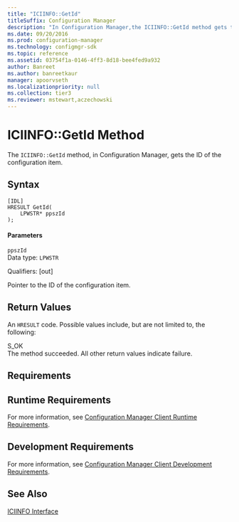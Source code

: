 ```yaml
---
title: "ICIINFO::GetId"
titleSuffix: Configuration Manager
description: "In Configuration Manager,the ICIINFO::GetId method gets the ID of the configuration item."
ms.date: 09/20/2016
ms.prod: configuration-manager
ms.technology: configmgr-sdk
ms.topic: reference
ms.assetid: 03754f1a-0146-4ff3-8d18-bee4fed9a932
author: Banreet
ms.author: banreetkaur
manager: apoorvseth
ms.localizationpriority: null
ms.collection: tier3
ms.reviewer: mstewart,aczechowski
---
```

# ICIINFO::GetId Method
The `ICIINFO::GetId` method, in Configuration Manager, gets the ID of the configuration item.  

## Syntax  

```  
[IDL]  
HRESULT GetId(  
    LPWSTR* ppszId  
);  
```  

#### Parameters  
 `ppszId`  
 Data type: `LPWSTR`  

 Qualifiers: [out]  

 Pointer to the ID of the configuration item.  

## Return Values  
 An `HRESULT` code. Possible values include, but are not limited to, the following:  

 S_OK  
 The method succeeded. All other return values indicate failure.  

## Requirements  

## Runtime Requirements  
 For more information, see [Configuration Manager Client Runtime Requirements](../../../../../develop/core/reqs/client-runtime-requirements.md).  

## Development Requirements  
 For more information, see [Configuration Manager Client Development Requirements](../../../../../develop/core/reqs/client-development-requirements.md).  

## See Also  
 [ICIINFO Interface](../../../../../develop/reference/core/clients/client-classes/iciinfo-interface.md)
